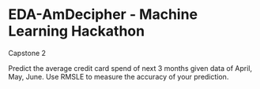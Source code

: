 # EDA-AmDecipher - Machine Learning Hackathon
Capstone 2

Predict the average credit card spend of next 3 months given data of April, May, June. Use RMSLE to measure the accuracy of your prediction.
